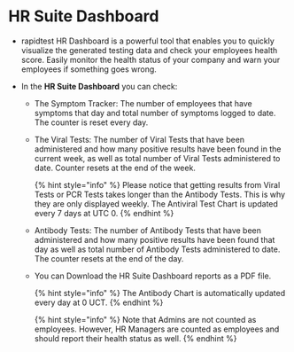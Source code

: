 # HR Suite Dashboard

- rapidtest HR Dashboard is a powerful tool that enables you to quickly visualize the generated testing data and check your employees health score. Easily 
  monitor the health status of your company and warn your employees if something goes wrong.

- In the **HR Suite Dashboard** you can check:
	
    - The Symptom Tracker: The number of employees that have symptoms that day and total number of symptoms logged to date. The counter is reset every day.

    - The Viral Tests: The number of Viral Tests that have been administered and how many positive results have been found in the current week, as well as total 
      number of Viral Tests administered to date. Counter resets at the end of the week.
      
      {% hint style="info" %} Please notice that getting results from Viral Tests or PCR Tests takes longer than the Antibody Tests. This is why they are only 
      displayed weekly. The Antiviral Test Chart is updated every 7 days at UTC 0. {% endhint %}
      
    - Antibody Tests: The number of Antibody Tests that have been administered and how many positive results have been found that day as well as total number of 
      Antibody Tests administered to date. The counter resets at the end of the day.
     
    - You can Download the HR Suite Dashboard reports as a PDF file.
   
      {% hint style="info" %} The Antibody Chart is automatically updated every day at 0 UCT. {% endhint %}
      
      {% hint style="info" %} Note that Admins are not counted as employees. However, HR Managers are counted as employees and should report their health 
      status as well. {% endhint %}


